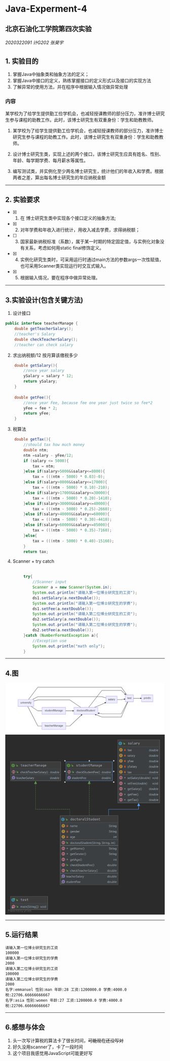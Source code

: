 # Java-Experment-4
## 北京石油化工学院第四次实验
######  2020322091 计G202 张昊宇

## 1. 实验目的
1. 掌握Java中抽象类和抽象方法的定义； 
2. 掌握Java中接口的定义，熟练掌握接口的定义形式以及接口的实现方法
3. 了解异常的使用方法，并在程序中根据输入情况做异常处理
### 内容
某学校为了给学生提供勤工俭学机会，也减轻授课教师的部分压力，准许博士研究生参与课程的助教工作。此时，该博士研究生有双重身份：学生和助教教师。

1. 某学校为了给学生提供勤工俭学机会，也减轻授课教师的部分压力，准许博士研究生参与课程的助教工作。此时，该博士研究生有双重身份：学生和助教教师。

2. 设计博士研究生类，实现上述的两个接口，该博士研究生应具有姓名、性别、年龄、每学期学费、每月薪水等属性。

3. 编写测试类，并实例化至少两名博士研究生，统计他们的年收入和学费。根据两者之差，算出每名博士研究生的年应纳税金额

---

## 2. 实验要求
- [x]  1. 在 博士研究生类中实现各个接口定义的抽象方法;
- [x]  2. 对年学费和年收入进行统计，用收入减去学费，求得纳税额；
- [ ] 3. 国家最新纳税标准（系数），属于某一时期的特定固定值，与实例化对象没有关系，考虑如何用static  final修饰定义。
- [x] 4. 实例化研究生类时，可采用运行时通过main方法的参数args一次性赋值，也可采用Scanner类实现运行时交互式输入。
- [x] 5. 根据输入情况，要在程序中做异常处理。

---

## 3.实验设计(包含关键方法)
1. 设计接口
```java
public interface teacherManage {
    double getTeacherSalary();
    //teacher's Salary
    double checkTeacherSalary();
    //teacher can check salary
```
2. 求出纳税额/12 按月算该缴税多少
```java
    double getSalary(){
        //once year salary
        ySalary = salary * 12;
        return ySalary;
    }

    double getFee(){
        //once year Fee, because fee one year just twice so fee*2
        yFee = fee * 2;
        return yFee;
    }
```
3. 税算法
```java
    double getTax(){
        //should tax how much money
        double ntm;
        ntm =salary - yFee/12;
        if (salary <= 5000){
            tax = ntm;
        }else if(salary>5000&&salary<=8000){
            tax = (((ntm - 5000) * 0.03)-0);
        }else if(salary>8000&&salary<=17000){
            tax = (((ntm - 5000) * 0.10)-210);
        }else if(salary>17000&&salary<=30000){
            tax = (((ntm - 5000) * 0.20)-1410);
        }else if(salary>30000&&salary<=40000){
            tax = (((ntm - 5000) * 0.25)-2660);
        }else if(salary>40000&&salary<=60000){
            tax = (((ntm - 5000) * 0.30)-4410);
        }else if(salary>60000&&salary<=85000){
            tax = (((ntm - 5000) * 0.35)-7160);
        }else{
            tax = (((ntm - 5000) * 0.40)-15160);
        }
        return tax;
```
4. Scanner + try catch
```java

        try{
            //Scanner input
            Scanner a = new Scanner(System.in);
            System.out.println("请输入第一位博士研究生的工资");
            ds1.setSalary(a.nextDouble());
            System.out.println("请输入第一位博士研究生的学费");
            ds1.setFee(a.nextDouble());
            System.out.println("请输入第二位博士研究生的工资");
            ds2.setSalary(a.nextDouble());
            System.out.println("请输入第二位博士研究生的学费");
            ds2.setFee(a.nextDouble());
        }catch (NumberFormatException a){
            //Exception use
            System.out.println("math only");
        }
```

---

## 4.图
![流程图](https://github.com/Emmanuel-true/Java-Experment-4/blob/main/Screenshot%202020-11-09%20055559.png)
![包图](https://github.com/Emmanuel-true/Java-Experment-4/blob/main/Package%20university.png)

---

## 5.运行结果
```
请输入第一位博士研究生的工资
100000
请输入第一位博士研究生的学费
2000
请输入第二位博士研究生的工资
100000
请输入第二位博士研究生的学费
2000
名字:emmanuel 性别:man 年龄:28 工资:1200000.0 学费:4000.0 税:22706.66666666667
名字:asia 性别:women 年龄:27 工资:1200000.0 学费:4000.0 税:22706.66666666667
```

---

## 6.感想与体会

1. 头一次写计算税的算法卡了很长时间，~~可能现在还没写对~~
2. 好久没用scanner了，卡了一段时间
3. 这个项目我感觉用JavaScript可能更好写







